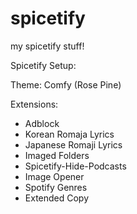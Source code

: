 # spicetify
my spicetify stuff!

Spicetify Setup:

Theme: Comfy (Rose Pine)

Extensions:
- Adblock
- Korean Romaja Lyrics
- Japanese Romaji Lyrics
- Imaged Folders
- Spicetify-Hide-Podcasts
- Image Opener
- Spotify Genres
- Extended Copy
